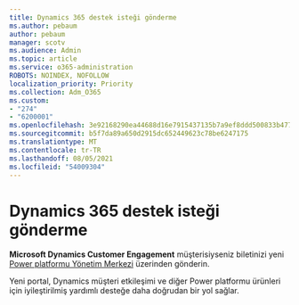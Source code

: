 ```yaml
---
title: Dynamics 365 destek isteği gönderme
ms.author: pebaum
author: pebaum
manager: scotv
ms.audience: Admin
ms.topic: article
ms.service: o365-administration
ROBOTS: NOINDEX, NOFOLLOW
localization_priority: Priority
ms.collection: Adm_O365
ms.custom:
- "274"
- "6200001"
ms.openlocfilehash: 3e92168290ea44688d16e7915437135b7a9ef8ddd500833b4773e20685831aa3
ms.sourcegitcommit: b5f7da89a650d2915dc652449623c78be6247175
ms.translationtype: MT
ms.contentlocale: tr-TR
ms.lasthandoff: 08/05/2021
ms.locfileid: "54009304"
---
```

# <a name="submit-dynamics-365-support-requests"></a>Dynamics 365 destek isteği gönderme

**Microsoft Dynamics Customer Engagement** müşterisiyseniz biletinizi yeni [Power platformu Yönetim Merkezi](https://admin.powerplatform.microsoft.com/?ref=officemodern) üzerinden gönderin.
  
Yeni portal, Dynamics müşteri etkileşimi ve diğer Power platformu ürünleri için iyileştirilmiş yardımlı desteğe daha doğrudan bir yol sağlar.
  